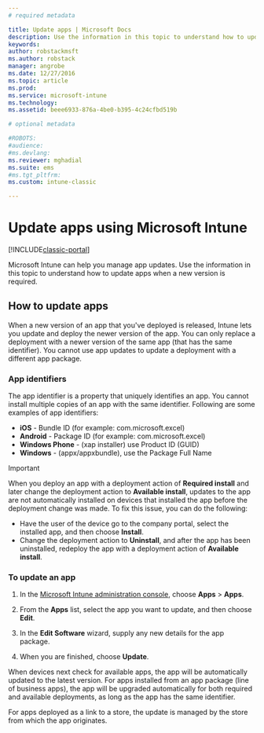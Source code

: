 ```yaml
---
# required metadata

title: Update apps | Microsoft Docs
description: Use the information in this topic to understand how to update apps when a new version is required.
keywords:
author: robstackmsftms.author: robstack
manager: angrobe
ms.date: 12/27/2016
ms.topic: article
ms.prod:
ms.service: microsoft-intune
ms.technology:
ms.assetid: beee6933-876a-4be0-b395-4c24cfbd519b

# optional metadata

#ROBOTS:
#audience:
#ms.devlang:
ms.reviewer: mghadial
ms.suite: ems
#ms.tgt_pltfrm:
ms.custom: intune-classic

---
```


# Update apps using Microsoft Intune

[!INCLUDE[classic-portal](../includes/classic-portal.md)]

Microsoft Intune can help you manage app updates. Use the information in this topic to understand how to update apps when a new version is required.

## How to update apps
When a new version of an app that you've deployed is released, Intune lets you update and deploy the newer version of the app. You can only replace a deployment with a newer version of the same app (that has the same identifier). You cannot use app updates to update a deployment with a different app package.

### App identifiers
The app identifier is a property that uniquely identifies an app. You cannot install multiple copies of an app with the same identifier. Following are some examples of app identifiers:

- **iOS** - Bundle ID (for example: com.microsoft.excel)
- **Android** - Package ID (for example: com.microsoft.excel)
- **Windows Phone** - (xap installer) use Product ID (GUID)
- **Windows** - (appx/appxbundle), use the Package Full Name



> [!IMPORTANT]
> When you deploy an app with a deployment action of **Required install** and later change the deployment action to **Available install**, updates to the app are not automatically installed on devices that installed the app before the deployment change was made. To fix this issue, you can do the following:
>
> -   Have the user of the device go to the company portal, select the installed app, and then choose **Install**.
> -   Change the deployment action to **Uninstall**, and after the app has been uninstalled, redeploy the app with a deployment action of **Available install**.

### To update an app

1.  In the [Microsoft Intune administration console](https://manage.microsoft.com), choose **Apps** &gt; **Apps**.

2.  From the **Apps** list, select the app you want to update, and then choose **Edit**.

3.  In the **Edit Software** wizard, supply any new details for the app package.

4.  When you are finished, choose **Update**.

When devices next check for available apps, the app will be automatically updated to the latest version.
For apps installed from an app package (line of business apps), the app will be upgraded automatically for both required and available deployments, as long as the app has the same identifier.

For apps deployed as a link to a store, the update is managed by the store from which the app originates.
